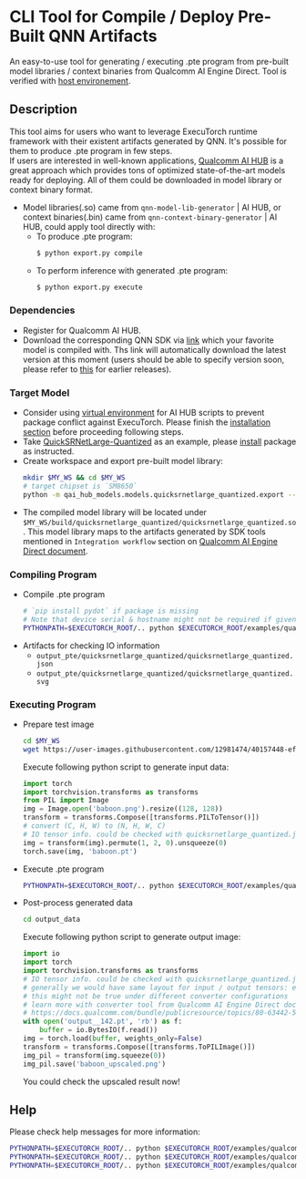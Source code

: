 # CLI Tool for Compile / Deploy Pre-Built QNN Artifacts

An easy-to-use tool for generating / executing .pte program from pre-built model libraries / context binaries from Qualcomm AI Engine Direct. Tool is verified with [host environement](../../../../docs/source/backends-qualcomm.md#host-os).

## Description

This tool aims for users who want to leverage ExecuTorch runtime framework with their existent artifacts generated by QNN. It's possible for them to produce .pte program in few steps.<br/>
If users are interested in well-known applications, [Qualcomm AI HUB](https://aihub.qualcomm.com/) is a great approach which provides tons of optimized state-of-the-art models ready for deploying. All of them could be downloaded in model library or context binary format.

* Model libraries(.so) came from `qnn-model-lib-generator` | AI HUB, or context binaries(.bin) came from `qnn-context-binary-generator` | AI HUB, could apply tool directly with:
  - To produce .pte program:
    ```bash
    $ python export.py compile
    ```
  - To perform inference with generated .pte program:
    ```bash
    $ python export.py execute
    ```

### Dependencies

* Register for Qualcomm AI HUB.
* Download the corresponding QNN SDK via [link](https://www.qualcomm.com/developer/software/qualcomm-ai-engine-direct-sdk) which your favorite model is compiled with. Ths link will automatically download the latest version at this moment (users should be able to specify version soon, please refer to [this](../../../../docs/source/backends-qualcomm.md#software) for earlier releases).

### Target Model

* Consider using [virtual environment](https://app.aihub.qualcomm.com/docs/hub/getting_started.html) for AI HUB scripts to prevent package conflict against ExecuTorch. Please finish the [installation section](https://app.aihub.qualcomm.com/docs/hub/getting_started.html#installation) before proceeding following steps.
* Take [QuickSRNetLarge-Quantized](https://aihub.qualcomm.com/models/quicksrnetlarge_quantized?searchTerm=quantized) as an example, please [install](https://huggingface.co/qualcomm/QuickSRNetLarge-Quantized#installation) package as instructed.
* Create workspace and export pre-built model library:
  ```bash
  mkdir $MY_WS && cd $MY_WS
  # target chipset is `SM8650`
  python -m qai_hub_models.models.quicksrnetlarge_quantized.export --target-runtime qnn --chipset qualcomm-snapdragon-8gen3
  ```
* The compiled model library will be located under `$MY_WS/build/quicksrnetlarge_quantized/quicksrnetlarge_quantized.so`. This model library maps to the artifacts generated by SDK tools mentioned in `Integration workflow` section on [Qualcomm AI Engine Direct document](https://docs.qualcomm.com/bundle/publicresource/topics/80-63442-50/overview.html).

### Compiling Program

* Compile .pte program
  ```bash
  # `pip install pydot` if package is missing
  # Note that device serial & hostname might not be required if given artifacts is in context binary format
  PYTHONPATH=$EXECUTORCH_ROOT/.. python $EXECUTORCH_ROOT/examples/qualcomm/qaihub_scripts/utils/export.py compile -a $MY_WS/build/quicksrnetlarge_quantized/quicksrnetlarge_quantized.so -m SM8650 -s $DEVICE_SERIAL -b $EXECUTORCH_ROOT/build-android
  ```
* Artifacts for checking IO information
  - `output_pte/quicksrnetlarge_quantized/quicksrnetlarge_quantized.json`
  - `output_pte/quicksrnetlarge_quantized/quicksrnetlarge_quantized.svg`

### Executing Program

* Prepare test image
  ```bash
  cd $MY_WS
  wget https://user-images.githubusercontent.com/12981474/40157448-eff91f06-5953-11e8-9a37-f6b5693fa03f.png -O baboon.png
  ```
  Execute following python script to generate input data:
  ```python
  import torch
  import torchvision.transforms as transforms
  from PIL import Image
  img = Image.open('baboon.png').resize((128, 128))
  transform = transforms.Compose([transforms.PILToTensor()])
  # convert (C, H, W) to (N, H, W, C)
  # IO tensor info. could be checked with quicksrnetlarge_quantized.json | .svg
  img = transform(img).permute(1, 2, 0).unsqueeze(0)
  torch.save(img, 'baboon.pt')
  ```
* Execute .pte program
  ```bash
  PYTHONPATH=$EXECUTORCH_ROOT/.. python $EXECUTORCH_ROOT/examples/qualcomm/qaihub_scripts/utils/export.py execute -p output_pte/quicksrnetlarge_quantized -i baboon.pt -s $DEVICE_SERIAL -b $EXECUTORCH_ROOT/build-android
  ```
* Post-process generated data
  ```bash
  cd output_data
  ```
  Execute following python script to generate output image:
  ```python
  import io
  import torch
  import torchvision.transforms as transforms
  # IO tensor info. could be checked with quicksrnetlarge_quantized.json | .svg
  # generally we would have same layout for input / output tensors: e.g. either NHWC or NCHW
  # this might not be true under different converter configurations
  # learn more with converter tool from Qualcomm AI Engine Direct documentation
  # https://docs.qualcomm.com/bundle/publicresource/topics/80-63442-50/tools.html#model-conversion
  with open('output__142.pt', 'rb') as f:
      buffer = io.BytesIO(f.read())
  img = torch.load(buffer, weights_only=False)
  transform = transforms.Compose([transforms.ToPILImage()])
  img_pil = transform(img.squeeze(0))
  img_pil.save('baboon_upscaled.png')
  ```
  You could check the upscaled result now!

## Help

Please check help messages for more information:
```bash
PYTHONPATH=$EXECUTORCH_ROOT/.. python $EXECUTORCH_ROOT/examples/qualcomm/aihub/utils/export.py -h
PYTHONPATH=$EXECUTORCH_ROOT/.. python $EXECUTORCH_ROOT/examples/qualcomm/aihub/utils/python export.py compile -h
PYTHONPATH=$EXECUTORCH_ROOT/.. python $EXECUTORCH_ROOT/examples/qualcomm/aihub/utils/python export.py execute -h
```
